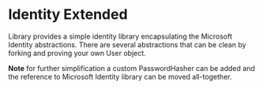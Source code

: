 # Identity Extended
 
Library provides a simple identity library encapsulating the Microsoft Identity abstractions. There are several abstractions that can be clean by forking and proving your own User object.

**Note** for further simplification a custom PasswordHasher can be added and the reference to Microsoft Identity library can be moved all-together. 
